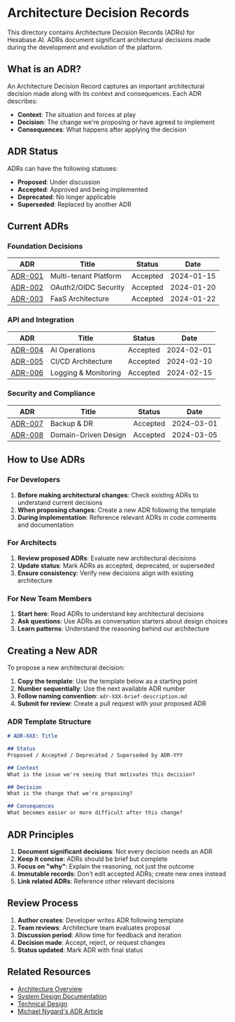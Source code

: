 # Architecture Decision Records

This directory contains Architecture Decision Records (ADRs) for Hexabase.AI. ADRs document significant architectural decisions made during the development and evolution of the platform.

## What is an ADR?

An Architecture Decision Record captures an important architectural decision made along with its context and consequences. Each ADR describes:

- **Context**: The situation and forces at play
- **Decision**: The change we're proposing or have agreed to implement
- **Consequences**: What happens after applying the decision

## ADR Status

ADRs can have the following statuses:
- **Proposed**: Under discussion
- **Accepted**: Approved and being implemented
- **Deprecated**: No longer applicable
- **Superseded**: Replaced by another ADR

## Current ADRs

### Foundation Decisions

| ADR | Title | Status | Date |
|-----|-------|--------|------|
| [ADR-001](adr-001-multi-tenant-platform.md) | Multi-tenant Platform | Accepted | 2024-01-15 |
| [ADR-002](adr-002-oauth2-oidc-security.md) | OAuth2/OIDC Security | Accepted | 2024-01-20 |
| [ADR-003](adr-003-faas-architecture.md) | FaaS Architecture | Accepted | 2024-01-22 |

### API and Integration

| ADR | Title | Status | Date |
|-----|-------|--------|------|
| [ADR-004](adr-004-ai-operations.md) | AI Operations | Accepted | 2024-02-01 |
| [ADR-005](adr-005-cicd-architecture.md) | CI/CD Architecture | Accepted | 2024-02-10 |
| [ADR-006](adr-006-logging-monitoring.md) | Logging & Monitoring | Accepted | 2024-02-15 |

### Security and Compliance

| ADR | Title | Status | Date |
|-----|-------|--------|------|
| [ADR-007](adr-007-backup-disaster-recovery.md) | Backup & DR | Accepted | 2024-03-01 |
| [ADR-008](adr-008-domain-driven-design.md) | Domain-Driven Design | Accepted | 2024-03-05 |


## How to Use ADRs

### For Developers
1. **Before making architectural changes**: Check existing ADRs to understand current decisions
2. **When proposing changes**: Create a new ADR following the template
3. **During implementation**: Reference relevant ADRs in code comments and documentation

### For Architects
1. **Review proposed ADRs**: Evaluate new architectural decisions
2. **Update status**: Mark ADRs as accepted, deprecated, or superseded
3. **Ensure consistency**: Verify new decisions align with existing architecture

### For New Team Members
1. **Start here**: Read ADRs to understand key architectural decisions
2. **Ask questions**: Use ADRs as conversation starters about design choices
3. **Learn patterns**: Understand the reasoning behind our architecture

## Creating a New ADR

To propose a new architectural decision:

1. **Copy the template**: Use the template below as a starting point
2. **Number sequentially**: Use the next available ADR number
3. **Follow naming convention**: `adr-XXX-brief-description.md`
4. **Submit for review**: Create a pull request with your proposed ADR

### ADR Template Structure

```markdown
# ADR-XXX: Title

## Status
Proposed / Accepted / Deprecated / Superseded by ADR-YYY

## Context
What is the issue we're seeing that motivates this decision?

## Decision
What is the change that we're proposing?

## Consequences
What becomes easier or more difficult after this change?
```

## ADR Principles

1. **Document significant decisions**: Not every decision needs an ADR
2. **Keep it concise**: ADRs should be brief but complete
3. **Focus on "why"**: Explain the reasoning, not just the outcome
4. **Immutable records**: Don't edit accepted ADRs; create new ones instead
5. **Link related ADRs**: Reference other relevant decisions

## Review Process

1. **Author creates**: Developer writes ADR following template
2. **Team reviews**: Architecture team evaluates proposal
3. **Discussion period**: Allow time for feedback and iteration
4. **Decision made**: Accept, reject, or request changes
5. **Status updated**: Mark ADR with final status

## Related Resources

- [Architecture Overview](../index.md)
- [System Design Documentation](../system-architecture.md)
- [Technical Design](../technical-design.md)
- [Michael Nygard's ADR Article](https://cognitect.com/blog/2011/11/15/documenting-architecture-decisions)